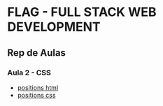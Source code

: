 # FLAG - FULL STACK WEB DEVELOPMENT
## Rep de Aulas
### Aula 2 - CSS

- [positions html](/css/aula2/exercicios/ex1/positions.html)
- [positions css](/css/aula2/exercicios/ex1/positions.css)



